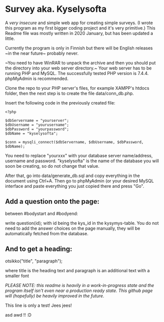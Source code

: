# Survey aka. Kyselysofta
A *very insecure* and simple web app for creating simple surveys. (I wrote this program as my first bigger coding project and it's very primitive.) This Readme file was mostly written in 2020 January, but has been updated a little.

Currently the program is only in Finnish but there will be English releases ~in the near future~ probably never.

~You need to have WinRAR to unpack the archive and then you should put the directory into your web server directory.~ Your web server has to be running PHP and MySQL. The successfully tested PHP version is 7.4.4. phpMyAdmin is recommended.

Clone the repo to your PHP server's files, for example XAMPP's htdocs folder, then the next step is to create the file data/conn_db.php.

Insert the following code in the previously created file:
```
<?php

$dbServername = "yourserver";
$dbUsername = "yourusername";
$dbPassword = "yourpassword";
$dbName = "kyselysofta";

$conn = mysqli_connect($dbServername, $dbUsername, $dbPassword, $dbName);
```

You need to replace "yourxxx" with your database server name/address, username and password. "kyselysofta" is the name of the database you will soon be creating, so do not change that value.

After that, go into data/generate_db.sql and copy everything in the document using Ctrl+A. Then go to phpMyAdmin (or your desired MySQL interface and paste everything you just copied there and press "Go".

## Add a question onto the page:

between #bodystart and #bodyend:

write question(id); with id being the kys_id in the kysymys-table. You do not need to add the answer choices on the page manually, they will be automatically fetched from the database.

## And to get a heading:

otsikko("title", "paragraph");

where title is the heading text and paragraph is an additional text with a smaller font

*PLEASE NOTE: this readme is heavily in a work-in-progress state and the program itself isn't even near a production ready state. This github page will (hopefully) be heavily improved in the future.*

This line is only a test! Jees jees! 

asd awd !! :D

